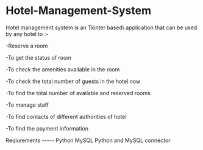# Hotel-Management-System
Hotel management system is an Tkinter based\ application that can be used by any hotel to :-

-Reserve a room

-To get the status of room 

-To check the amenities available in the room

-To check the total number of guests in the hotel now

-To find the total number of available and reserved rooms

-To manage staff

-To find contacts of different authorities of hotel

-To find the payment information

Reqiurements -----
Python
MySQL 
Python and MySQL connector
